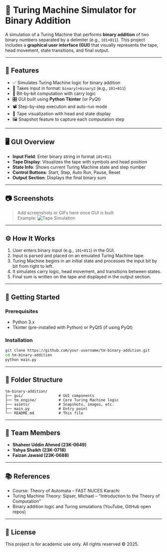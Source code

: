 # 🧠 Turing Machine Simulator for Binary Addition

A simulation of a Turing Machine that performs **binary addition** of two binary numbers separated by a delimiter (e.g., `101+011`). This project includes a **graphical user interface (GUI)** that visually represents the tape, head movement, state transitions, and final output.

---

## 📌 Features

- ✅ Simulates Turing Machine logic for binary addition
- 🧾 Takes input in format: `binary1+binary2` (e.g., `101+011`)
- 🧠 Bit-by-bit computation with carry logic
- 🎛️ GUI built using **Python Tkinter** (or PyQt)
- 📽️ Step-by-step execution and auto-run mode
- 🧾 Tape visualization with head and state display
- 🖼️ Snapshot feature to capture each computation step

---

## 🖥️ GUI Overview

- **Input Field**: Enter binary string in format `101+011`
- **Tape Display**: Visualizes the tape with symbols and head position
- **State Info**: Shows current Turing Machine state and step number
- **Control Buttons**: Start, Step, Auto Run, Pause, Reset
- **Output Section**: Displays the final binary sum

---

## 📷 Screenshots

> Add screenshots or GIFs here once GUI is built  
> Example:
> ![Tape Simulation](screenshots/tape_example.png)

---

## ⚙️ How It Works

1. User enters binary input (e.g., `101+011`) in the GUI.
2. Input is parsed and placed on an emulated Turing Machine tape.
3. Turing Machine begins in an initial state and processes the input bit by bit from right to left.
4. It simulates carry logic, head movement, and transitions between states.
5. Final sum is written on the tape and displayed in the output section.

---

## 🚀 Getting Started

### Prerequisites

- Python 3.x
- Tkinter (pre-installed with Python) or PyQt5 (if using PyQt)

### Installation

```bash
git clone https://github.com/your-username/tm-binary-addition.git
cd tm-binary-addition
python main.py
```
---

## 🧩 Folder Structure

```
tm-binary-addition/
├── gui/                # GUI components
├── tm_engine/          # Core Turing Machine logic
├── assets/             # Snapshots, images, etc.
├── main.py             # Entry point
└── README.md           # This file
```

---

## 👥 Team Members

- **Shaheer Uddin Ahmed (23K-0649)**
- **Yahya Shaikh (23K-0718)**
- **Faizan Jawaid (23K-0688)**

---

## 📚 References

- Course: Theory of Automata – FAST NUCES Karachi
- Turing Machine Theory: Sipser, Michael – "Introduction to the Theory of Computation"
- Binary addition logic and Turing simulations (YouTube, GitHub open repos)

---

## 📜 License

This project is for academic use only. All rights reserved © 2025.

